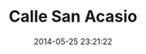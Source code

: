 --- 
layout: entry
title: Calle San Acasio
location: Seville, Spain
date_taken: May 2014
camera: Leica M9
lens: Leica Elmarit-M 28mm f/2.8 Asph
image: GRS-20140509-171318
date: 2014-05-25 23:21:22
category: notebook
excerpt:
tags: [45 to 65 years, bw, hand, hat, jacket, man, pocket, shades, sombrero, suit, sunglasses, tie, woman]
---